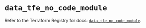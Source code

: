 # `data_tfe_no_code_module`

Refer to the Terraform Registry for docs: [`data_tfe_no_code_module`](https://registry.terraform.io/providers/hashicorp/tfe/0.61.0/docs/data-sources/no_code_module).

